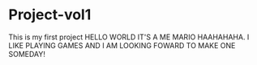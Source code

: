 # Project-vol1
This is my first project 
HELLO WORLD IT'S A ME MARIO HAAHAHAHA. I LIKE PLAYING GAMES AND I AM LOOKING FOWARD TO MAKE ONE SOMEDAY!
